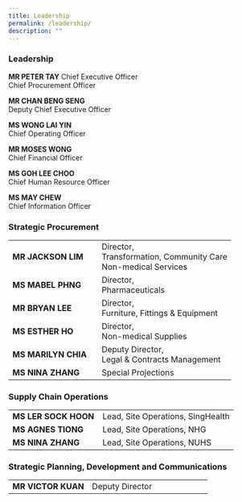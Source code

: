 ```yaml
---
title: Leadership
permalink: /leadership/
description: ""
---
```

### Leadership

**MR PETER TAY**
Chief Executive Officer  
Chief Procurement Officer

**MR CHAN BENG SENG**  
Deputy Chief Executive Officer

**MS WONG LAI YIN**  
Chief Operating Officer

**MR MOSES WONG**  
Chief Financial Officer

**MS GOH LEE CHOO**  
Chief Human Resource Officer

**MS MAY CHEW**  
Chief Information Officer


### Strategic Procurement

<table style="width:100%">

  <tbody><tr>
		<td style="width:40%"><b>MR JACKSON LIM</b></td>
		<td>Director, <br>Transformation, Community Care<br> Non-medical Services</td>
  </tr>
  <tr>
    <td><b>MS MABEL PHNG</b></td>
    <td>Director,  
<br>Pharmaceuticals</td>
		</tr>
			<tr>
    <td><b>MR BRYAN LEE</b></td>
    <td>Director, <br>Furniture,  
Fittings &amp; Equipment</td>
  </tr>
			<tr>
    <td><b>MS ESTHER HO</b></td>
    <td>Director, <br>Non-medical Supplies  </td>
  </tr>
			<tr>
    <td><b>MS MARILYN CHIA</b></td>
    <td>Deputy Director, 
<br>Legal &amp; Contracts Management</td>
  </tr>
		<tr>
    <td><b>MS NINA ZHANG</b></td>
    <td>Special Projections</td>
  </tr>
</tbody></table>



### Supply Chain Operations

<table style="width:100%">
  <tbody><tr>
  </tr>
  <tr>
		<td style="width:40%"><b>MS LER SOCK HOON</b></td>
    <td>Lead, Site Operations, SingHealth</td>
  </tr>
  <tr>
    <td><b>MS AGNES TIONG<b></b></b></td>
    <td>Lead, Site Operations, 
		NHG</td>
  </tr>
  <tr>
    <td><b>MS NINA ZHANG<b></b></b></td>
    <td>Lead, Site Operations, 
		NUHS</td>
  </tr>
</tbody></table>

### Strategic Planning, Development and Communications

<table style="width:100%">
  <tbody><tr>
  </tr>
  <tr>
		<td style="width:40%"><b>MR VICTOR KUAN </b></td>
    <td>Deputy Director</td>
  </tr>
</tbody></table>